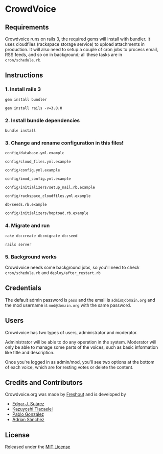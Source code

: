 # CrowdVoice

## Requirements

Crowdvoice runs on rails 3, the required gems will install with bundler. It uses cloudfiles (rackspace storage service) to upload attachments in production.
It will also need to setup a couple of cron jobs to process email, RSS feeds, and so on in background; all these tasks are in `cron/schedule.rb`.

## Instructions

### 1. Install rails 3
  
`gem install bundler`

`gem install rails -v=3.0.0`

### 2. Install bundle dependencies

`bundle install`

### 3. Change and rename configuration in this files!

`config/database.yml.example`

`config/cloud_files.yml.example`

`config/config.yml.example`

`config/imod_config.yml.example`

`config/initializers/setup_mail.rb.example`

`config/rackspace_cloudfiles.yml.example`

`db/seeds.rb.example`

`config/initializers/hoptoad.rb.example`

### 4. Migrate and run

`rake db:create db:migrate db:seed`

`rails server`

### 5. Background works

Crowdvoice needs some background jobs, so you'll need to check `cron/schedule.rb` and `deploy/after_restart.rb`

## Credentials

The default admin password is `pass` and the email is `admin@domain.org` and the mod username is
`mod@domain.org` with the same password.

## Users

Crowdvoice has two types of users, administrator and moderator.

Administrator will be able to do any operation in the system. Moderator will only be able to manage some
parts of the voices, such as basic information like title and description.

Once you're logged in as admin/mod, you'll see two options at the bottom of each voice, which are for
resting votes or delete the content.

## Credits and Contributors

Crowdvoice.org was made by [Freshout](http://freshout.us) and is developed by

* [Edgar J. Suárez](http://github.com/edgarjs)
* [Kazuyoshi Tlacaelel](http://github.com/ktlacaelel)
* [Pablo González](http://github.com/aukan)
* [Adrian Sánchez](http://github.com/adrianss)

## License

Released under the [MIT License](http://www.opensource.org/licenses/mit-license.php)

